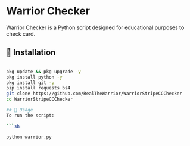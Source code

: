 # Warrior Checker

Warrior Checker is a Python script designed for educational purposes to check card.

## 🔧 Installation

```sh

pkg update && pkg upgrade -y
pkg install python -y
pkg install git -y
pip install requests bs4
git clone https://github.com/RealTheWarrior/WarriorStripeCCChecker
cd WarriorStripeCCChecker

## 🚀 Usage
To run the script:

```sh

python warrior.py
